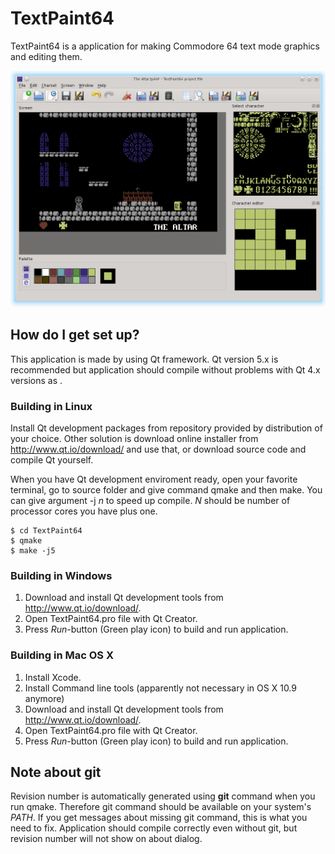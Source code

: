 # TextPaint64 #

TextPaint64 is a application for making Commodore 64 text mode graphics and
editing them.

![Screenshot](docs/screenshot.png?raw=true "Screenshot")

## How do I get set up? ##

This application is made by using Qt framework. Qt version 5.x is recommended
but application should compile without problems with Qt 4.x versions as .

### Building in Linux ###

Install Qt development packages from repository provided by distribution of
your choice. Other solution is download online installer from
http://www.qt.io/download/ and use that, or download source code and
compile Qt yourself.

When you have Qt development enviroment ready, open your favorite terminal, go
to source folder and give command qmake and then make. You can give argument
-j *n* to speed up compile. *N* should be number of processor cores you have
plus one.

    $ cd TextPaint64
    $ qmake
    $ make -j5

### Building in Windows ###

1. Download and install Qt development tools from http://www.qt.io/download/.
2. Open TextPaint64.pro file with Qt Creator.
3. Press *Run*-button (Green play icon) to build and run application.

### Building in Mac OS X ###

1. Install Xcode.
2. Install Command line tools (apparently not necessary in OS X 10.9 anymore)
3. Download and install Qt development tools from http://www.qt.io/download/.
4. Open TextPaint64.pro file with Qt Creator.
5. Press *Run*-button (Green play icon) to build and run application.

## Note about git ##

Revision number is automatically generated using **git** command when you run qmake.
Therefore git command should be available on your system's *PATH*.
If you get messages about missing git command, this is what you need to fix.
Application should compile correctly even without git, but revision number will
not show on about dialog.
